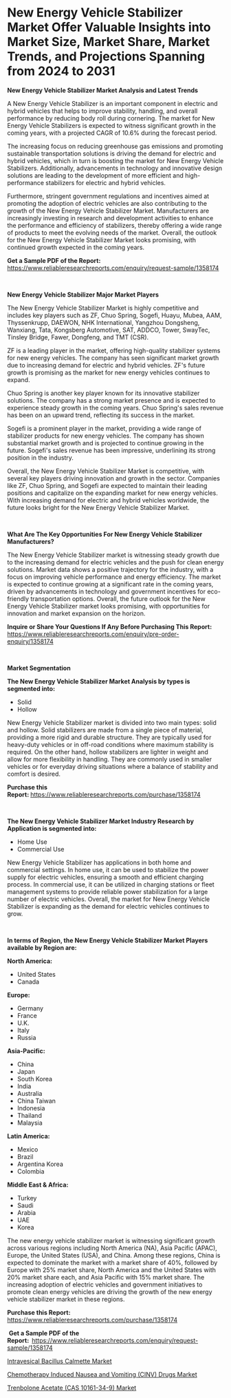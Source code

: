 <p><h1>New Energy Vehicle Stabilizer Market Offer Valuable Insights into Market Size, Market Share, Market Trends, and Projections Spanning from 2024 to 2031</h1></p><p><strong>New Energy Vehicle Stabilizer Market Analysis and Latest Trends</strong></p>
<p><p>A New Energy Vehicle Stabilizer is an important component in electric and hybrid vehicles that helps to improve stability, handling, and overall performance by reducing body roll during cornering. The market for New Energy Vehicle Stabilizers is expected to witness significant growth in the coming years, with a projected CAGR of 10.6% during the forecast period.</p><p>The increasing focus on reducing greenhouse gas emissions and promoting sustainable transportation solutions is driving the demand for electric and hybrid vehicles, which in turn is boosting the market for New Energy Vehicle Stabilizers. Additionally, advancements in technology and innovative design solutions are leading to the development of more efficient and high-performance stabilizers for electric and hybrid vehicles.</p><p>Furthermore, stringent government regulations and incentives aimed at promoting the adoption of electric vehicles are also contributing to the growth of the New Energy Vehicle Stabilizer Market. Manufacturers are increasingly investing in research and development activities to enhance the performance and efficiency of stabilizers, thereby offering a wide range of products to meet the evolving needs of the market. Overall, the outlook for the New Energy Vehicle Stabilizer Market looks promising, with continued growth expected in the coming years.</p></p>
<p><strong>Get a Sample PDF of the Report:&nbsp;</strong> <a href="https://www.reliableresearchreports.com/enquiry/request-sample/1358174">https://www.reliableresearchreports.com/enquiry/request-sample/1358174</a></p>
<p>&nbsp;</p>
<p><strong>New Energy Vehicle Stabilizer Major Market Players</strong></p>
<p><p>The New Energy Vehicle Stabilizer Market is highly competitive and includes key players such as ZF, Chuo Spring, Sogefi, Huayu, Mubea, AAM, Thyssenkrupp, DAEWON, NHK International, Yangzhou Dongsheng, Wanxiang, Tata, Kongsberg Automotive, SAT, ADDCO, Tower, SwayTec, Tinsley Bridge, Fawer, Dongfeng, and TMT (CSR).</p><p>ZF is a leading player in the market, offering high-quality stabilizer systems for new energy vehicles. The company has seen significant market growth due to increasing demand for electric and hybrid vehicles. ZF's future growth is promising as the market for new energy vehicles continues to expand.</p><p>Chuo Spring is another key player known for its innovative stabilizer solutions. The company has a strong market presence and is expected to experience steady growth in the coming years. Chuo Spring's sales revenue has been on an upward trend, reflecting its success in the market.</p><p>Sogefi is a prominent player in the market, providing a wide range of stabilizer products for new energy vehicles. The company has shown substantial market growth and is projected to continue growing in the future. Sogefi's sales revenue has been impressive, underlining its strong position in the industry.</p><p>Overall, the New Energy Vehicle Stabilizer Market is competitive, with several key players driving innovation and growth in the sector. Companies like ZF, Chuo Spring, and Sogefi are expected to maintain their leading positions and capitalize on the expanding market for new energy vehicles. With increasing demand for electric and hybrid vehicles worldwide, the future looks bright for the New Energy Vehicle Stabilizer Market.</p></p>
<p>&nbsp;</p>
<p><strong>What Are The Key Opportunities For New Energy Vehicle Stabilizer Manufacturers?</strong></p>
<p><p>The New Energy Vehicle Stabilizer market is witnessing steady growth due to the increasing demand for electric vehicles and the push for clean energy solutions. Market data shows a positive trajectory for the industry, with a focus on improving vehicle performance and energy efficiency. The market is expected to continue growing at a significant rate in the coming years, driven by advancements in technology and government incentives for eco-friendly transportation options. Overall, the future outlook for the New Energy Vehicle Stabilizer market looks promising, with opportunities for innovation and market expansion on the horizon.</p></p>
<p><strong>Inquire or Share Your Questions If Any Before Purchasing This Report:</strong> <a href="https://www.reliableresearchreports.com/enquiry/pre-order-enquiry/1358174">https://www.reliableresearchreports.com/enquiry/pre-order-enquiry/1358174</a></p>
<p>&nbsp;</p>
<p><strong>Market Segmentation</strong></p>
<p><strong>The New Energy Vehicle Stabilizer Market Analysis by types is segmented into:</strong></p>
<p><ul><li>Solid</li><li>Hollow</li></ul></p>
<p><p>New Energy Vehicle Stabilizer market is divided into two main types: solid and hollow. Solid stabilizers are made from a single piece of material, providing a more rigid and durable structure. They are typically used for heavy-duty vehicles or in off-road conditions where maximum stability is required. On the other hand, hollow stabilizers are lighter in weight and allow for more flexibility in handling. They are commonly used in smaller vehicles or for everyday driving situations where a balance of stability and comfort is desired.</p></p>
<p><strong>Purchase this Report:&nbsp;</strong><a href="https://www.reliableresearchreports.com/purchase/1358174">https://www.reliableresearchreports.com/purchase/1358174</a></p>
<p>&nbsp;</p>
<p><strong>The New Energy Vehicle Stabilizer Market Industry Research by Application is segmented into:</strong></p>
<p><ul><li>Home Use</li><li>Commercial Use</li></ul></p>
<p><p>New Energy Vehicle Stabilizer has applications in both home and commercial settings. In home use, it can be used to stabilize the power supply for electric vehicles, ensuring a smooth and efficient charging process. In commercial use, it can be utilized in charging stations or fleet management systems to provide reliable power stabilization for a large number of electric vehicles. Overall, the market for New Energy Vehicle Stabilizer is expanding as the demand for electric vehicles continues to grow.</p></p>
<p>&nbsp;</p>
<p><strong>In terms of Region, the New Energy Vehicle Stabilizer Market Players available by Region are:</strong></p>
<p>
    <p> <strong> North America: </strong>
        <ul>
            <li>United States</li>
            <li>Canada</li>
        </ul>
        </p> 
    <p> <strong> Europe: </strong>
        <ul>
            <li>Germany</li>
            <li>France</li>
            <li>U.K.</li>
            <li>Italy</li>
            <li>Russia</li>
        </ul>
        </p> 
    <p> <strong> Asia-Pacific: </strong>
        <ul>
            <li>China</li>
            <li>Japan</li>
            <li>South Korea</li>
            <li>India</li>
            <li>Australia</li>
            <li>China Taiwan</li>
            <li>Indonesia</li>
            <li>Thailand</li>
            <li>Malaysia</li>
        </ul>
        </p> 
    <p> <strong> Latin America: </strong>
        <ul>
            <li>Mexico</li>
            <li>Brazil</li>
            <li>Argentina Korea</li>
            <li>Colombia</li>
        </ul>
        </p> 
    <p> <strong> Middle East & Africa: </strong>
        <ul>
            <li>Turkey</li>
            <li>Saudi</li>
            <li>Arabia</li>
            <li>UAE</li>
            <li>Korea</li>
        </ul>
    </p>
    </p>
<p><p>The new energy vehicle stabilizer market is witnessing significant growth across various regions including North America (NA), Asia Pacific (APAC), Europe, the United States (USA), and China. Among these regions, China is expected to dominate the market with a market share of 40%, followed by Europe with 25% market share, North America and the United States with 20% market share each, and Asia Pacific with 15% market share. The increasing adoption of electric vehicles and government initiatives to promote clean energy vehicles are driving the growth of the new energy vehicle stabilizer market in these regions.</p></p>
<p><strong>Purchase this Report: </strong><a href="https://www.reliableresearchreports.com/purchase/1358174">https://www.reliableresearchreports.com/purchase/1358174</a></p>
<p>&nbsp;<strong>Get a Sample PDF of the Report:&nbsp;&nbsp;</strong><a href="https://www.reliableresearchreports.com/enquiry/request-sample/1358174">https://www.reliableresearchreports.com/enquiry/request-sample/1358174</a></p>
<p><strong></strong></p>
<p><p><a href="https://view.publitas.com/reportprime-1/intravesical-bacillus-calmette-market-with-the-goal-of-estimating-the-market-size-and-future-growth-potential-of-various-market-segments-based-on-component-applications-end-user-and-region/">Intravesical Bacillus Calmette Market</a></p><p><a href="https://view.publitas.com/reportprime-1/chemotherapy-induced-nausea-and-vomiting-cinv-drugs-market-size-growth-outlook-from-2023-to-2030-projecting-at-markets-trends-analysis-by-application-regional-outlook-and-revenue/">Chemotherapy Induced Nausea and Vomiting (CINV) Drugs Market</a></p><p><a href="https://view.publitas.com/reportprime-1/trenbolone-acetate-cas-10161-34-9-market-size-and-examines-its-market-scope-with-a-primary-focus-on-growth-opportunities-and-forecasted-trends-spanning-from-2023-to-2030/">Trenbolone Acetate (CAS 10161-34-9) Market</a></p></p>